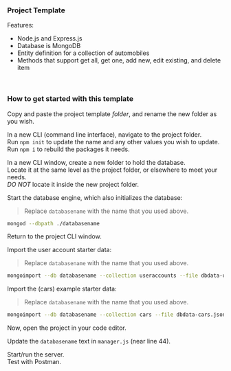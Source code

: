 <h3>Project Template</h3>
<p>Features:</p>
<ul>
  <li>Node.js and Express.js</li>
  <li>Database is MongoDB</li>
  <li>Entity definition for a collection of automobiles</li>
  <li>Methods that support get all, get one, add new, edit existing, and delete item</li>
</ul>

<br>

### How to get started with this template

Copy and paste the project template *folder*, and rename the new folder as you wish. 

In a new CLI (command line interface), navigate to the project folder.  
Run `npm init` to update the name and any other values you wish to update.  
Run `npm i` to rebuild the packages it needs.  

In a new CLI window, create a new folder to hold the database.  
Locate it at the same level as the project folder, or elsewhere to meet your needs.  
*DO NOT* locate it inside the new project folder.  

Start the database engine, which also initializes the database:  

> Replace `databasename` with the name that you used above. 

```bash
mongod --dbpath ./databasename
```

Return to the project CLI window. 

Import the user account starter data:

> Replace `databasename` with the name that you used above. 

```bash
mongoimport --db databasename --collection useraccounts --file dbdata-useraccounts.json --jsonArray
```

Import the (cars) example starter data:

> Replace `databasename` with the name that you used above. 

```bash
mongoimport --db databasename --collection cars --file dbdata-cars.json --jsonArray
```

Now, open the project in your code editor.  

Update the `databasename` text in `manager.js` (near line 44). 

Start/run the server.  
Test with Postman.

<br>
